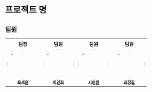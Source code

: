 # 프로젝트 명

## 팀원

<table>
  <tr align="center">
    <th>팀장</th>
    <th>팀원</th>
    <th>팀원</th>
    <th>팀원</th>
  </tr>
  <tr align="center">
    <td>
      <a href="https://github.com/KorSwib" target="_blank">
        <img src="https://avatars.githubusercontent.com/KorSwib" width="100px" style="border-radius:50%"><br/>
        <sub><b>육세윤</b></sub>
      </a>
    </td>
    <td>
      <a href="https://github.com/Inhwa1003" target="_blank">
        <img src="https://avatars.githubusercontent.com/Inhwa1003" width="100px" style="border-radius:50%"><br/>
        <sub><b>이인화</b></sub>
      </a>
    </td>
    <td>
      <a href="https://github.com/viroovr" target="_blank">
        <img src="https://avatars.githubusercontent.com/viroovr" width="100px" style="border-radius:50%"><br/>
        <sub><b>서현원</b></sub>
      </a>
    </td>
    <td>
      <a href="https://github.com/wjdvlf5456" target="_blank">
        <img src="https://avatars.githubusercontent.com/wjdvlf5456" width="100px" style="border-radius:50%"><br/>
        <sub><b>최정필</b></sub>
      </a>
    </td>
  </tr>
</table>
